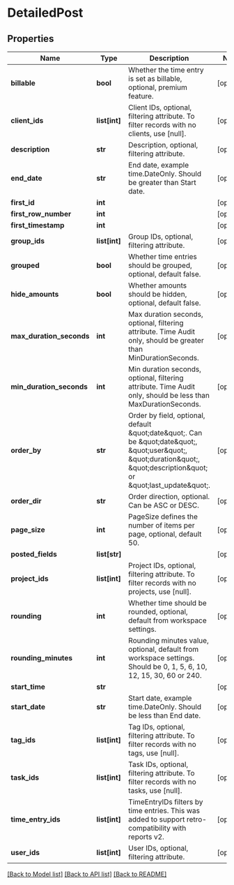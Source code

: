 # DetailedPost

## Properties

Name | Type | Description | Notes
------------ | ------------- | ------------- | -------------
**billable** | **bool** | Whether the time entry is set as billable, optional, premium feature. | [optional] 
**client_ids** | **list[int]** | Client IDs, optional, filtering attribute. To filter records with no clients, use [null]. | [optional] 
**description** | **str** | Description, optional, filtering attribute. | [optional] 
**end_date** | **str** | End date, example time.DateOnly. Should be greater than Start date. | [optional] 
**first_id** | **int** |  | [optional] 
**first_row_number** | **int** |  | [optional] 
**first_timestamp** | **int** |  | [optional] 
**group_ids** | **list[int]** | Group IDs, optional, filtering attribute. | [optional] 
**grouped** | **bool** | Whether time entries should be grouped, optional, default false. | [optional] 
**hide_amounts** | **bool** | Whether amounts should be hidden, optional, default false. | [optional] 
**max_duration_seconds** | **int** | Max duration seconds, optional, filtering attribute. Time Audit only, should be greater than MinDurationSeconds. | [optional] 
**min_duration_seconds** | **int** | Min duration seconds, optional, filtering attribute. Time Audit only, should be less than MaxDurationSeconds. | [optional] 
**order_by** | **str** | Order by field, optional, default \&quot;date\&quot;. Can be \&quot;date\&quot;, \&quot;user\&quot;, \&quot;duration\&quot;, \&quot;description\&quot; or \&quot;last_update\&quot;. | [optional] 
**order_dir** | **str** | Order direction, optional. Can be ASC or DESC. | [optional] 
**page_size** | **int** | PageSize defines the number of items per page, optional, default 50. | [optional] 
**posted_fields** | **list[str]** |  | [optional] 
**project_ids** | **list[int]** | Project IDs, optional, filtering attribute. To filter records with no projects, use [null]. | [optional] 
**rounding** | **int** | Whether time should be rounded, optional, default from workspace settings. | [optional] 
**rounding_minutes** | **int** | Rounding minutes value, optional, default from workspace settings. Should be 0, 1, 5, 6, 10, 12, 15, 30, 60 or 240. | [optional] 
**start_time** | **str** |  | [optional] 
**start_date** | **str** | Start date, example time.DateOnly. Should be less than End date. | [optional] 
**tag_ids** | **list[int]** | Tag IDs, optional, filtering attribute. To filter records with no tags, use [null]. | [optional] 
**task_ids** | **list[int]** | Task IDs, optional, filtering attribute. To filter records with no tasks, use [null]. | [optional] 
**time_entry_ids** | **list[int]** | TimeEntryIDs filters by time entries. This was added to support retro-compatibility with reports v2. | [optional] 
**user_ids** | **list[int]** | User IDs, optional, filtering attribute. | [optional] 

[[Back to Model list]](../README.md#documentation-for-models) [[Back to API list]](../README.md#documentation-for-api-endpoints) [[Back to README]](../README.md)


